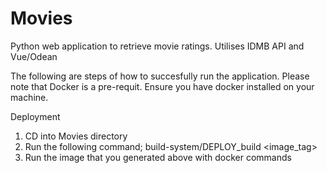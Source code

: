 # Movies
Python web application to retrieve movie ratings. Utilises IDMB API and Vue/Odean

The following are steps of how to succesfully run the application. Please note that Docker is a pre-requit. Ensure you have docker installed on your machine.

Deployment
1. CD into Movies directory
2. Run the following command; build-system/DEPLOY_build <image_tag>
3. Run the image that you generated above with docker commands
